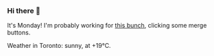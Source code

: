 ### Hi there :wave:

It's Monday! I'm probably working for [this bunch](https://github.com/kohofinancial), clicking some merge buttons.

Weather in Toronto: sunny, at +19°C.
